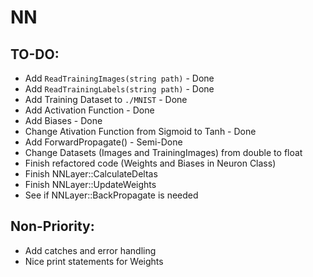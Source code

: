 # NN

TO-DO:
-
- Add ```ReadTrainingImages(string path)``` - Done
- Add ```ReadTrainingLabels(string path)``` - Done
- Add Training Dataset to ```./MNIST``` - Done
- Add Activation Function - Done
- Add Biases - Done
- Change Ativation Function from Sigmoid to Tanh - Done
- Add ForwardPropagate() - Semi-Done
- Change Datasets (Images and TrainingImages) from double to float
- Finish refactored code (Weights and Biases in Neuron Class)
- Finish NNLayer::CalculateDeltas
- Finish NNLayer::UpdateWeights
- See if NNLayer::BackPropagate is needed

Non-Priority:
-
- Add catches and error handling
- Nice print statements for Weights